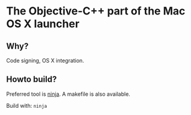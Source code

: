 # The Objective-C++ part of the Mac OS X launcher

## Why?

Code signing, OS X integration.

## Howto build?

Preferred tool is [ninja](https://ninja-build.org/). A makefile is also available.

Build with: `ninja`
